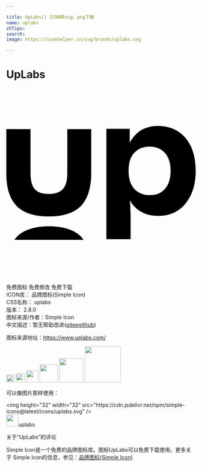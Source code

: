 ```yaml
---

title: UpLabs() ICON转svg、png下载
name: uplabs
zhTips: 
search: 
image: https://iconhelper.cn/svg/brands/uplabs.svg

---
```


# UpLabs  <small style="font-size: 60%;font-weight: 100"></small>

<div id="svg" class="svg-wrap">
<svg role="img" viewBox="0 0 24 24" xmlns="http://www.w3.org/2000/svg"><title>UpLabs icon</title><path d="M9.804 19.205c-.112-.111-.186-.26-.297-.372-.889-.894-2.259-1.34-4.11-1.34-1.816 0-3.186.446-4.075 1.34-.111.112-.185.223-.296.372zm2.88-.044V5.164h2.959V6.9c.406-.702.887-1.219 1.479-1.588a4.057 4.057 0 0 1 2.034-.517c1.516 0 2.7.517 3.55 1.514.85.997 1.294 2.4 1.294 4.173 0 1.736-.444 3.102-1.294 4.136-.85 1.034-1.997 1.551-3.402 1.551-.851 0-1.554-.147-2.145-.48-.592-.295-1.11-.812-1.516-1.477.037.259.073.554.073.886 0 .296.037.665.037 1.071v2.955h-3.069zm2.81-8.679c0 .96.222 1.699.703 2.253.481.517 1.147.812 1.96.812.85 0 1.516-.258 1.96-.812.48-.517.703-1.293.703-2.253 0-.96-.222-1.699-.703-2.253-.48-.554-1.146-.812-1.997-.812-.813 0-1.479.295-1.96.85-.444.48-.665 1.255-.665 2.215zM7.73 5.201v5.577c0 .923-.185 1.588-.555 1.994-.37.406-.961.628-1.775.628-.813 0-1.405-.185-1.775-.591-.37-.407-.555-1.071-.555-2.031V5.2H0v5.577c0 1.661.333 2.88.998 3.767.111.11.185.258.296.369.888.886 2.256 1.33 4.105 1.33 1.812 0 3.18-.444 4.068-1.33.11-.111.185-.222.296-.37.665-.886.998-2.142.998-3.766V5.2Z"/></svg>
</div>
<detail full-name='uplabs'></detail>

<div class="detail-page">
<p>
<span><span class="badge-success badge">免费图标</span> <span class="badge-success badge">免费修改</span>  <span class="badge-success badge">免费下载</span> </span>
<br/>
<span>
ICON库：
<span class="badge-secondary badge">品牌图标(Simple Icon)</span> 
</span>
<br/>
<span>
CSS名称：
<span class="badge-secondary badge">uplabs</span> 
</span>

<br/>
<span>
版本：
<span class="badge-secondary badge">2.8.0</span> 
</span>
<br/>
<span>图标来源/作者：<span class="badge-light badge">Simple Icon</span></span> 
<br/>
<span class="zh-detail">中文描述：暂无<span class="help-link"><span>帮助改进</span>(<a href="https://gitee.com/liuwave/icon-helper/edit/master/json/brands/uplabs.json" target="_blank" rel="noopener noreferrer">gitee</a><a href="https://github.com/liuwave/icon-helper/edit/master/json/brands/uplabs.json" target="_blank" rel="noopener noreferrer">github</a></span>)</span><br/>
</p>
</div><div class="description description alert alert-light"><p>图标来源地址：<a href="https://www.uplabs.com/" target="_blank" rel="noopener noreferrer">https://www.uplabs.com/</a></p></div>
<div class="alert alert-dark">
<img height="21" width="21" src="https://cdn.jsdelivr.net/npm/simple-icons@latest/icons/uplabs.svg" />
<img height="24" width="24" src="https://cdn.jsdelivr.net/npm/simple-icons@latest/icons/uplabs.svg" />
<img height="32" width="32" src="https://cdn.jsdelivr.net/npm/simple-icons@latest/icons/uplabs.svg" />
<img height="48" width="48" src="https://cdn.jsdelivr.net/npm/simple-icons@latest/icons/uplabs.svg" />
<img height="64" width="64" src="https://cdn.jsdelivr.net/npm/simple-icons@latest/icons/uplabs.svg" />
<img height="96" width="96" src="https://cdn.jsdelivr.net/npm/simple-icons@latest/icons/uplabs.svg" />

</div>
<div>
  <p>可以像图片那样使用：    
  </p>
  <div class="alert alert-primary" style="font-size: 14px">
    &lt;img height="32" width="32" src="https://cdn.jsdelivr.net/npm/simple-icons@latest/icons/uplabs.svg" /&gt;
    <copy-btn content='<img height="32" width="32" src="https://cdn.jsdelivr.net/npm/simple-icons@latest/icons/uplabs.svg" />'></copy-btn>
  </div>
  <div class="alert alert-secondary">
    <img height="32" width="32" src="https://cdn.jsdelivr.net/npm/simple-icons@latest/icons/uplabs.svg" />uplabs
    <copy-btn content="uplabs" btn-title="复制图标名称"></copy-btn>
  </div>
</div>

<Vssue title="关于“UpLabs”的评论" >关于“UpLabs”的评论</Vssue>


<div><p>Simple Icon是一个免费的品牌图标库。图标UpLabs可以免费下载使用。更多关于  Simple Icon的信息，参见：<a target="_blank" href="https://iconhelper.cn/brands.html">品牌图标(Simple Icon)</a>
</p></div>
